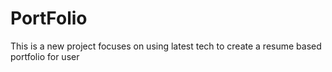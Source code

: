 # PortFolio
This is a new project focuses on using latest tech to create a resume based portfolio for user
